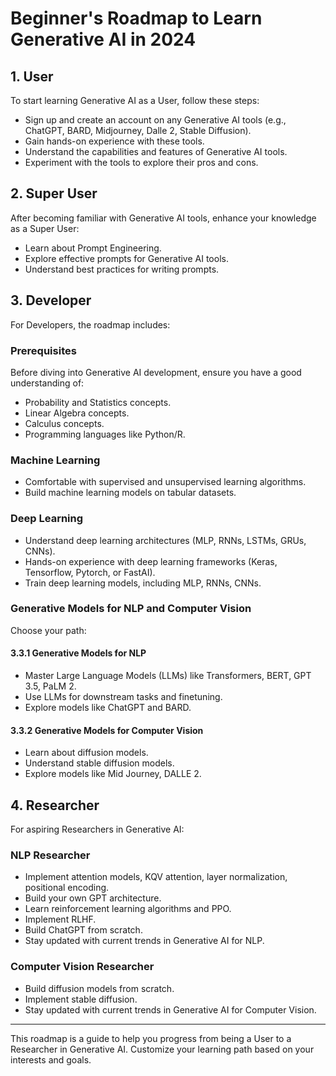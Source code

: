 # Beginner's Roadmap to Learn Generative AI in 2024

## 1. User

To start learning Generative AI as a User, follow these steps:

- Sign up and create an account on any Generative AI tools (e.g., ChatGPT, BARD, Midjourney, Dalle 2, Stable Diffusion).
- Gain hands-on experience with these tools.
- Understand the capabilities and features of Generative AI tools.
- Experiment with the tools to explore their pros and cons.

## 2. Super User

After becoming familiar with Generative AI tools, enhance your knowledge as a Super User:

- Learn about Prompt Engineering.
- Explore effective prompts for Generative AI tools.
- Understand best practices for writing prompts.

## 3. Developer

For Developers, the roadmap includes:

### Prerequisites

Before diving into Generative AI development, ensure you have a good understanding of:

- Probability and Statistics concepts.
- Linear Algebra concepts.
- Calculus concepts.
- Programming languages like Python/R.

### Machine Learning

- Comfortable with supervised and unsupervised learning algorithms.
- Build machine learning models on tabular datasets.

### Deep Learning

- Understand deep learning architectures (MLP, RNNs, LSTMs, GRUs, CNNs).
- Hands-on experience with deep learning frameworks (Keras, Tensorflow, Pytorch, or FastAI).
- Train deep learning models, including MLP, RNNs, CNNs.

### Generative Models for NLP and Computer Vision

Choose your path:

#### 3.3.1 Generative Models for NLP

- Master Large Language Models (LLMs) like Transformers, BERT, GPT 3.5, PaLM 2.
- Use LLMs for downstream tasks and finetuning.
- Explore models like ChatGPT and BARD.

#### 3.3.2 Generative Models for Computer Vision

- Learn about diffusion models.
- Understand stable diffusion models.
- Explore models like Mid Journey, DALLE 2.

## 4. Researcher

For aspiring Researchers in Generative AI:

### NLP Researcher

- Implement attention models, KQV attention, layer normalization, positional encoding.
- Build your own GPT architecture.
- Learn reinforcement learning algorithms and PPO.
- Implement RLHF.
- Build ChatGPT from scratch.
- Stay updated with current trends in Generative AI for NLP.

### Computer Vision Researcher

- Build diffusion models from scratch.
- Implement stable diffusion.
- Stay updated with current trends in Generative AI for Computer Vision.

---

This roadmap is a guide to help you progress from being a User to a Researcher in Generative AI. Customize your learning path based on your interests and goals.
